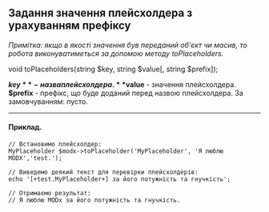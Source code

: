 ## Задання значення плейсхолдера з урахуванням префіксу

*Примітка: якщо в якості значення був переданий об'єкт чи масив, то робота виконуватиметься за допомою методу toPlaceholders.*

void toPlaceholders(string $key, string $value[, string $prefix]);

**$key** - назва плейсхолдера.
**$value** - значення плейсхолдера.
**$prefix** - префікс, що буде доданий перед назвою плейсхолдера.
За замовчуванням: пусто.

***

#### Приклад.

	// Встановимо плейсхолдер:
	MyPlaceholder $modx->toPlaceholder('MyPlaceholder', 'Я люблю MODX','test.'); 
	
	// Виведемо деякий текст для перевірки плейсхолдерів: 
	echo '[+test.MyPlaceholder+] за його потужність та гнучкість'; 
	
	// Отримаємо результат: 
	// Я люблю MODx за його потужність та гнучкість.